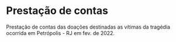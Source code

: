# Prestação de contas
Prestação de contas das doações destinadas as vítimas da tragédia ocorrida em Petrópolis - RJ em fev. de 2022.

<!-- ![Crédito foto: 24H Redação](https://user-images.githubusercontent.com/25796259/154767152-507f0330-5cf4-4702-a003-94d029d481f2.png)

![Crédito foto: Estadão Conteúdo](https://user-images.githubusercontent.com/25796259/154766896-89eca908-eb3c-426c-8a16-6f9fa92fdb87.png)

Fonte: https://www.cnnbrasil.com.br/nacional/chuvas-em-petropolis-rj-deixaram-mortos-bolsonaro-visita-cidade-nesta-sexta/ -->
